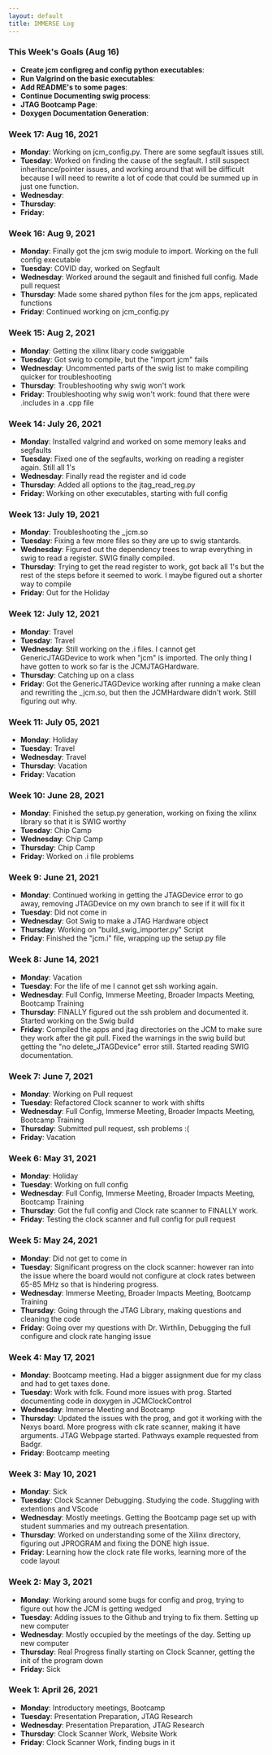 ```yaml
---
layout: default
title: IMMERSE Log
---
```


### This Week's Goals (Aug 16)
* **Create jcm configreg and config  python executables**:
* **Run Valgrind on the basic executables**:
* **Add README's to some pages**:
* **Continue Documenting swig process**:
* **JTAG Bootcamp Page**:
* **Doxygen Documentation Generation**: 


### Week 17: Aug 16, 2021

* **Monday**: Working on jcm_config.py. There are some segfault issues still. 
* **Tuesday**: Worked on finding the cause of the segfault. I still suspect inheritance/pointer issues, and working around that will be difficult because I will need to rewrite a lot of code that could be summed up in just one function. 
* **Wednesday**: 
* **Thursday**: 
* **Friday**:

### Week 16: Aug 9, 2021

* **Monday**: Finally got the jcm swig module to import. Working on the full config executable
* **Tuesday**: COVID day, worked on Segfault
* **Wednesday**: Worked around the segault and finished full config. Made pull request
* **Thursday**: Made some shared python files for the jcm apps, replicated functions  
* **Friday**: Continued working on jcm_config.py


### Week 15: Aug 2, 2021

* **Monday**: Getting the xilinx libary code swiggable
* **Tuesday**: Got swig to compile, but the "import jcm" fails
* **Wednesday**: Uncommented parts of the swig list to make compiling quicker for troubleshooting
* **Thursday**: Troubleshooting why swig won't work
* **Friday**: Troubleshooting why swig won't work: found that there were .includes in a .cpp file

### Week 14: July 26, 2021

* **Monday**: Installed valgrind and worked on some memory leaks and segfaults
* **Tuesday**: Fixed one of the segfaults, working on reading a register again. Still all 1's
* **Wednesday**: Finally read the register and id code
* **Thursday**: Added all options to the jtag_read_reg.py
* **Friday**: Working on other executables, starting with full config


### Week 13: July 19, 2021

* **Monday**: Troubleshooting the _jcm.so
* **Tuesday**: Fixing a few more files so they are up to swig stantards. 
* **Wednesday**: Figured out the dependency trees to wrap everything in swig to read a register. SWIG finally compiled.
* **Thursday**: Trying to get the read register to work, got back all 1's but the rest of the steps before it seemed to work. I maybe figured out a shorter way to compile
* **Friday**: Out for the Holiday

### Week 12: July 12, 2021

* **Monday**: Travel
* **Tuesday**: Travel
* **Wednesday**: Still working on the .i files. I cannot get GenericJTAGDevice to work when "jcm" is imported. The only thing I have gotten to work so far is the JCMJTAGHardware. 
* **Thursday**: Catching up on a class
* **Friday**: Got the GenericJTAGDevice working after running a make clean and rewriting the _jcm.so, but then the JCMHardware didn't work. Still figuring out why.

### Week 11: July 05, 2021

* **Monday**: Holiday
* **Tuesday**: Travel
* **Wednesday**: Travel
* **Thursday**: Vacation
* **Friday**: Vacation

### Week 10: June 28, 2021

* **Monday**: Finished the setup.py generation, working on fixing the xilinx library so that it is SWIG worthy
* **Tuesday**: Chip Camp
* **Wednesday**: Chip Camp
* **Thursday**: Chip Camp
* **Friday**: Worked on .i file problems

### Week 9: June 21, 2021

* **Monday**: Continued working in getting the JTAGDevice error to go away, removing JTAGDevice on my own branch to see if it will fix it
* **Tuesday**: Did not come in
* **Wednesday**: Got Swig to make a JTAG Hardware object
* **Thursday**: Working on "build_swig_importer.py" Script
* **Friday**: Finished the "jcm.i" file, wrapping up the setup.py file

### Week 8: June 14, 2021

* **Monday**: Vacation
* **Tuesday**: For the life of me I cannot get ssh working again.
* **Wednesday**: Full Config, Immerse Meeting, Broader Impacts Meeting, Bootcamp Training
* **Thursday**: FINALLY figured out the ssh problem and documented it. Started working on the Swig build
* **Friday**: Compiled the apps and jtag directories on the JCM to make sure they work after the git pull. Fixed the warnings in the swig build but getting the "no delete_JTAGDevice" error still. Started reading SWIG documentation. 

### Week 7: June 7, 2021

* **Monday**: Working on Pull request
* **Tuesday**: Refactored Clock scanner to work with shifts
* **Wednesday**: Full Config, Immerse Meeting, Broader Impacts Meeting, Bootcamp Training
* **Thursday**: Submitted pull request, ssh problems :(
* **Friday**: Vacation

### Week 6: May 31, 2021

* **Monday**: Holiday
* **Tuesday**: Working on full config 
* **Wednesday**: Full Config, Immerse Meeting, Broader Impacts Meeting, Bootcamp Training
* **Thursday**: Got the full config and Clock rate scanner to FINALLY work. 
* **Friday**: Testing the clock scanner and full config for pull request

### Week 5: May 24, 2021

* **Monday**: Did not get to come in
* **Tuesday**: Significant progress on the clock scanner: however ran into the issue where the board would not configure at clock rates between 65-85 MHz so that is hindering progress.
* **Wednesday**: Immerse Meeting, Broader Impacts Meeting, Bootcamp Training
* **Thursday**: Going through the JTAG Library, making questions and cleaning the code
* **Friday**: Going over my questions with Dr. Wirthlin, Debugging the full configure and clock rate hanging issue


### Week 4: May 17, 2021

* **Monday**: Bootcamp meeting. Had a bigger assignment due for my class and had to get taxes done.
* **Tuesday**: Work with fclk. Found more issues with prog. Started documenting code in doxygen in JCMClockControl
* **Wednesday**: Immerse Meeting and Bootcamp
* **Thursday**: Updated the issues with the prog, and got it working with the Nexys board. More progress with clk rate scanner, making it have arguments. JTAG Webpage started. Pathways example requested from Badgr.
* **Friday**: Bootcamp meeting

### Week 3: May 10, 2021

* **Monday**: Sick
* **Tuesday**: Clock Scanner Debugging. Studying the code. Stuggling with extentions and VScode
* **Wednesday**: Mostly meetings. Getting the Bootcamp page set up with student summaries and my outreach presentation.
* **Thursday**: Worked on understanding some of the Xilinx directory, figuring out JPROGRAM and fixing the DONE high issue.
* **Friday**: Learning how the clock rate file works, learning more of the code layout

### Week 2: May 3, 2021

* **Monday**: Working around some bugs for config and prog, trying to figure out how the JCM is getting wedged
* **Tuesday**: Adding issues to the Github and trying to fix them. Setting up new computer
* **Wednesday**: Mostly occupied by the meetings of the day. Setting up new computer
* **Thursday**: Real Progress finally starting on Clock Scanner, getting the init of the program down
* **Friday**: Sick


### Week 1: April 26, 2021

* **Monday**: Introductory meetings, Bootcamp
* **Tuesday**: Presentation Preparation, JTAG Research
* **Wednesday**: Presentation Preparation, JTAG Research
* **Thursday**: Clock Scanner Work, Website Work
* **Friday**: Clock Scanner Work, finding bugs in it

